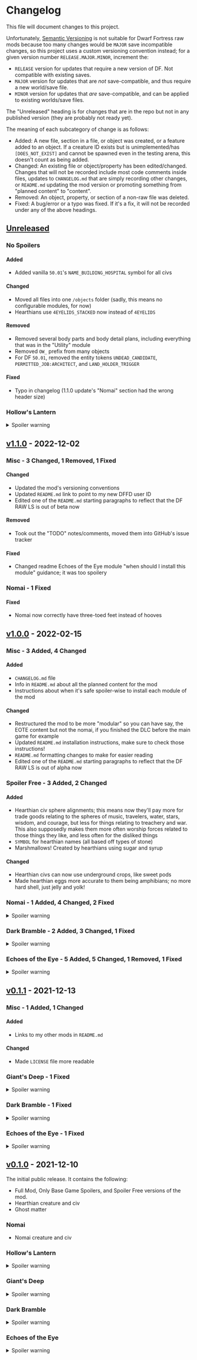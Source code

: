 # Changelog
This file will document changes to this project.

Unfortunately, [Semantic Versioning](https://semver.org/) is not suitable for Dwarf Fortress raw mods because too many changes would be `MAJOR` save incompatible changes, so this project uses a custom versioning convention instead; for a given version number `RELEASE.MAJOR.MINOR`, increment the:
- `RELEASE` version for updates that require a new version of DF. Not compatible with existing saves.
- `MAJOR` version for updates that are _not_ save-compatible, and thus require a new world/save file.
- `MINOR` version for updates that _are_ save-compatible, and can be applied to existing worlds/save files.

The "Unreleased" heading is for changes that are in the repo but not in any published version (they are probably not ready yet).

The meaning of each subcategory of change is as follows:
- Added: A new file, section in a file, or object was created, or a feature added to an object. If a creature ID exists but is unimplemented/has `[DOES_NOT_EXIST]` and cannot be spawned even in the testing arena, this doesn't count as being added.
- Changed: An existing file or object/property has been edited/changed. Changes that will not be recorded include most code comments inside files, updates to `CHANGELOG.md` that are simply recording other changes, or `README.md` updating the mod version or promoting something from "planned content" to "content".
- Removed: An object, property, or section of a non-raw file was deleted.
- Fixed: A bug/error or a typo was fixed. If it's a fix, it will not be recorded under any of the above headings.

## [Unreleased]

### No Spoilers

#### Added
- Added vanilla `50.01`'s `NAME_BUILDING_HOSPITAL` symbol for all civs

#### Changed
- Moved all files into one `/objects` folder (sadly, this means no configurable modules, for now)
- Hearthians use `4EYELIDS_STACKED` now instead of `4EYELIDS`

#### Removed
- Removed several body parts and body detail plans, including everything that was in the "Utility" module
- Removed `OW_` prefix from many objects
- For DF `50.01`, removed the entity tokens `UNDEAD_CANDIDATE`, `PERMITTED_JOB:ARCHITECT`, and `LAND_HOLDER_TRIGGER`

#### Fixed
- Typo in changelog (1.1.0 update's "Nomai" section had the wrong header size)

### Hollow's Lantern

<details>
  <summary>Spoiler warning</summary>

#### Added
- Integration with DwarfCrafted (if using this mod at the same time, you get one extra type of Corrupted Cauldron)
</details>

## [v1.1.0] - 2022-12-02

### Misc - 3 Changed, 1 Removed, 1 Fixed

#### Changed
- Updated the mod's versioning conventions
- Updated `README.md` link to point to my new DFFD user ID
- Edited one of the `README.md` starting paragraphs to reflect that the DF RAW LS is out of beta now

#### Removed
- Took out the "TODO" notes/comments, moved them into GitHub's issue tracker

#### Fixed
- Changed readme Echoes of the Eye module "when should I install this module" guidance; it was too spoilery

### Nomai - 1 Fixed

#### Fixed
- Nomai now correctly have three-toed feet instead of hooves

## [v1.0.0] - 2022-02-15

### Misc - 3 Added, 4 Changed

#### Added
- `CHANGELOG.md` file
- Info in `README.md` about all the planned content for the mod
- Instructions about when it's safe spoiler-wise to install each module of the mod

#### Changed
- Restructured the mod to be more "modular" so you can have say, the EOTE content but not the nomai, if you finished the DLC before the main game for example
- Updated `README.md` installation instructions, make sure to check those instructions!
- `README.md` formatting changes to make for easier reading
- Edited one of the `README.md` starting paragraphs to reflect that the DF RAW LS is out of alpha now

### Spoiler Free - 3 Added, 2 Changed

#### Added
- Hearthian civ sphere alignments; this means now they'll pay more for trade goods relating to the spheres of music, travelers, water, stars, wisdom, and courage, but less for things relating to treachery and war. This also supposedly makes them more often worship forces related to those things they like, and less often for the disliked things
- `SYMBOL` for hearthian names (all based off types of stone)
- Marshmallows! Created by hearthians using sugar and syrup

#### Changed
- Hearthian civs can now use underground crops, like sweet pods
- Made hearthian eggs more accurate to them being amphibians; no more hard shell, just jelly and yolk!

### Nomai - 1 Added, 4 Changed, 2 Fixed

<details>
  <summary>Spoiler warning</summary>

#### Added
- Nomaian civ sphere alignments; this works the same as for hearthians (pay more or less depending on the alignments), but in their case, they have a preference for spheres of wisdom, truth, scholarship, festivals, reverly, travelers, and the stars, whereas they dislike lies

#### Changed
- Changed nomaian civ to speak dwarven language (just so they're distinct from hearthians in language)
- Made nomaian bones more fragile (less dense, and lower impact/compressive yields/fracture points)
- Adjusted the `SYMBOL` set that the nomai use; they will now name temples, libraries and their civilizations/misc stuff after the concepts of thought and truth, and also the mythic in the case of temples
- Nomai now have variations in their antler sizes/proportions, making them more unique from one another

#### Fixed
- Nomaian antler material and tissue is now properly described as "antler" instead of "horn"
- Typo in nomai description saying "horns" instead of "antlers" corrected
</details>

### Dark Bramble - 2 Added, 3 Changed, 1 Fixed

<details>
  <summary>Spoiler warning</summary>

#### Added
- Gave anglerfish `[EXTRAVISION]` so that they're not basically helpless despite their size now
- Anglerfish tentacles and spiked rear fins, to be more accurate to their game anatomy!

#### Changed
- Made anglerfishes teeth much bigger/proportionally accurate
- Made anglerfish only spawn in "savage" oceans now
- Made anglerfish eggs more accurate to them being fish; no more hard eggshell, just jelly and yolk!

#### Fixed
- Fixed tissues for anglerfishes rod and lure; now the rod is made of skin, fat, muscle and bone, and the lure is a unique tissue
</details>

### Echoes of the Eye - 5 Added, 5 Changed, 1 Removed, 1 Fixed

<details>
  <summary>Spoiler warning</summary>

#### Added
- Info in `README.md` about the owlk civ "board game" toy (was already in the mod, just not mentioned)
- Some more owlk civ sphere alignments; unlike hearthians and nomai, they already had some, but now they _also_ will pay extra for/worship the spheres of rivers and the moon, and less for goods relating to death, murder, rebirth, and suicide
- Rappigs. Huge, 4-eyed creatures resembling pigs with the ears and tails of rabbits
- Dragonfish. Large (bigger than a human!) fish capable of flight, and which can breathe air. They are named for their fins, which bear a striking resemblance to the wings of a dragonfly
- Chordochestrions; a one-stringed instrument played with a bow, and it has an old-fashioned music box built into it

#### Changed
- Edited owlk arm, hand, finger and leg sizes; all are a big bigger/longer
- Adjusted owlk colors; their nails and hooves now share the same color as their finger scales, and their feathers and skin now have more variety in shades of green, as well as greys
- Put scales on the owlks lower legs and forearms
- The owlk civ no longer uses spears or maces, but in return now have access to pickaxes (for digging), greataxes, two-handed swords (well, _they_ only use one hand), halberds, and pikes
- Adjusted the `SYMBOL` set that owlks will use; they will now name a lot of things based on the concepts of protection, the mythic, mystery, light, and darkness

#### Removed
- Removed feathers from owlks forearms

#### Fixed
- Removed `LENGTH` body appearance modifier from owlks
</details>

## [v0.1.1] - 2021-12-13

### Misc - 1 Added, 1 Changed

#### Added
- Links to my other mods in `README.md`

#### Changed
- Made `LICENSE` file more readable

### Giant's Deep - 1 Fixed

<details>
  <summary>Spoiler warning</summary>

#### Fixed
- Removed `MUSCULAR_ONLY` from jellyfishes electricic shock "unconsciousness" symptom
</details>

### Dark Bramble - 1 Fixed

<details>
  <summary>Spoiler warning</summary>

#### Fixed
- Fixed anglerfish `CREATURE_TILE`
</details>

### Echoes of the Eye - 1 Fixed

<details>
  <summary>Spoiler warning</summary>

#### Fixed
- Removed empty argument from owlks horn length `BP_APPEARANCE_MODIFIER`
</details>

## [v0.1.0] - 2021-12-10
The initial public release. It contains the following:
- Full Mod, Only Base Game Spoilers, and Spoiler Free versions of the mod.
- Hearthian creature and civ
- Ghost matter

### Nomai
- Nomai creature and civ

### Hollow's Lantern
<details>
  <summary>Spoiler warning</summary>

- Star platinum metal and ore
</details>

### Giant's Deep
<details>
  <summary>Spoiler warning</summary>

- Giants Deep Jellyfish
</details>

### Dark Bramble
<details>
  <summary>Spoiler warning</summary>

- Bramble Anglerfish
</details>

### Echoes of the Eye
<details>
  <summary>Spoiler warning</summary>

- Owlk creature and civ
- "Echoes" boardgame, used by owlk civ
</details>

<!--Links-->
[Unreleased]: https://github.com/Crabman-DF-Mods/dwarven-wilds/compare/v1.1.0...HEAD
[v1.1.0]: https://github.com/Crabman-DF-Mods/dwarven-wilds/compare/v1.0.0...v1.1.0
[v1.0.0]: https://github.com/Crabman-DF-Mods/dwarven-wilds/compare/v0.1.1...v1.0.0
[v0.1.1]: https://github.com/Crabman-DF-Mods/dwarven-wilds/compare/v0.1.0...v0.1.1
[v0.1.0]: https://github.com/Crabman-DF-Mods/dwarven-wilds/releases/tag/v0.1.0